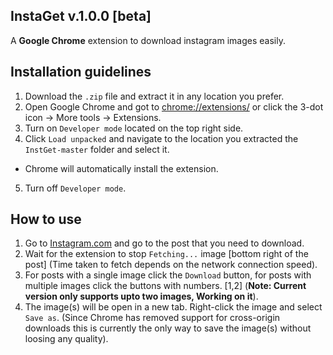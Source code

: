 ## InstaGet v.1.0.0 [beta]

A **Google Chrome** extension to download instagram images easily.

## Installation guidelines
1. Download the `.zip` file and extract it in any location you prefer.
2. Open Google Chrome and got to [chrome://extensions/](chrome://extensions/) or click the 3-dot icon -> More tools -> Extensions.
3. Turn on `Developer mode` located on the top right side.
4. Click `Load unpacked` and navigate to the location you extracted the `InstGet-master` folder and select it.
- Chrome will automatically install the extension.
5. Turn off `Developer mode`.

## How to use 
1. Go to [Instagram.com](https://www.instagram.com/) and go to the post that you need to download.
2. Wait for the extension to stop `Fetching...` image [bottom right of the post] (Time taken to fetch depends on the network connection speed).
3. For posts with a single image click the `Download` button, for posts with multiple images click the buttons with numbers. [1,2] (**Note: Current version only supports upto two images, Working on it**).
4. The image(s) will be open in a new tab. Right-click the image and select `Save as`. (Since Chrome has removed support for cross-origin downloads this is currently the only way to save the image(s) without loosing any quality).
